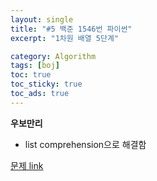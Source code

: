 ```yaml
---
layout: single
title: "#5 백준 1546번 파이썬"
excerpt: "1차원 배열 5단계"

category: Algorithm
tags: [boj]
toc: true
toc_sticky: true
toc_ads: true
---
```


**우보만리**

- list comprehension으로 해결함

[문제 link](https://www.acmicpc.net/problem/1546)

<script src="https://gist.github.com/hyeonchan523/707ffa00e71e8e71cfd4a71d09b2161c.js"></script>